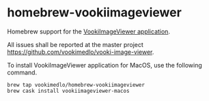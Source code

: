 # homebrew-vookiimageviewer
Homebrew support for the [VookiImageViewer application][1].

All issues shall be reported at the master project https://github.com/vookimedlo/vooki-image-viewer.

To install VookiImageViewer application for MacOS, use the following command. 

```
brew tap vookimedlo/homebrew-vookiimageviewer
brew cask install vookiimageviewer-macos
```

[1]: https://vookiimageviewer.cz/
